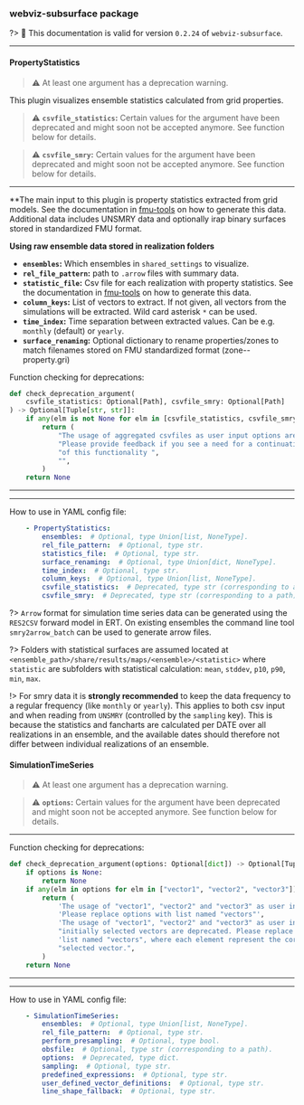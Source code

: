 
### webviz-subsurface package

?> :bookmark: This documentation is valid for version `0.2.24` of `webviz-subsurface`.



---

<div class="plugin-doc">

#### PropertyStatistics

> :warning: At least one argument has a deprecation warning.</summary>


<!-- tabs:start -->


<!-- tab:Description -->

This plugin visualizes ensemble statistics calculated from grid properties.




<!-- tab:Arguments -->














>:warning: **`csvfile_statistics`:** Certain values for the argument have been deprecated and might soon not be accepted anymore. See function below for details.


>:warning: **`csvfile_smry`:** Certain values for the argument have been deprecated and might soon not be accepted anymore. See function below for details.



---


**The main input to this plugin is property statistics extracted from grid models.
See the documentation in [fmu-tools](http://fmu-docs.equinor.com/) on how to generate this data.
Additional data includes UNSMRY data and optionally irap binary surfaces stored in standardized FMU format.


**Using raw ensemble data stored in realization folders**
* **`ensembles`:** Which ensembles in `shared_settings` to visualize.
* **`rel_file_pattern`:** path to `.arrow` files with summary data.
* **`statistic_file`:** Csv file for each realization with property statistics. See the     documentation in [fmu-tools](http://fmu-docs.equinor.com/) on how to generate this data.
* **`column_keys`:** List of vectors to extract. If not given, all vectors     from the simulations will be extracted. Wild card asterisk `*` can be used.
* **`time_index`:** Time separation between extracted values. Can be e.g. `monthly` (default) or     `yearly`.
* **`surface_renaming`:** Optional dictionary to rename properties/zones to match filenames     stored on FMU standardized format (zone--property.gri)



Function checking for deprecations:
```python
def check_deprecation_argument(
    csvfile_statistics: Optional[Path], csvfile_smry: Optional[Path]
) -> Optional[Tuple[str, str]]:
    if any(elm is not None for elm in [csvfile_statistics, csvfile_smry]):
        return (
            "The usage of aggregated csvfiles as user input options are deprecated. "
            "Please provide feedback if you see a need for a continuation "
            "of this functionality ",
            "",
        )
    return None

```
---

---
How to use in YAML config file:
```yaml
    - PropertyStatistics:
        ensembles:  # Optional, type Union[list, NoneType].
        rel_file_pattern:  # Optional, type str.
        statistics_file:  # Optional, type str.
        surface_renaming:  # Optional, type Union[dict, NoneType].
        time_index:  # Optional, type str.
        column_keys:  # Optional, type Union[list, NoneType].
        csvfile_statistics:  # Deprecated, type str (corresponding to a path).
        csvfile_smry:  # Deprecated, type str (corresponding to a path).
```



<!-- tab:Data input -->


?> `Arrow` format for simulation time series data can be generated using the `RES2CSV` forward model in ERT. On existing ensembles the command line tool `smry2arrow_batch` can be used to generate arrow files.

?> Folders with statistical surfaces are assumed located at `<ensemble_path>/share/results/maps/<ensemble>/<statistic>` where `statistic` are subfolders with statistical calculation: `mean`, `stddev`, `p10`, `p90`, `min`, `max`.

!> For smry data it is **strongly recommended** to keep the data frequency to a regular frequency (like `monthly` or `yearly`). This applies to both csv input and when reading from `UNSMRY` (controlled by the `sampling` key). This is because the statistics and fancharts are calculated per DATE over all realizations in an ensemble, and the available dates should therefore not differ between individual realizations of an ensemble.



<!-- tabs:end -->

</div>

<div class="plugin-doc">

#### SimulationTimeSeries

> :warning: At least one argument has a deprecation warning.</summary>


<!-- tabs:start -->


<!-- tab:Arguments -->










>:warning: **`options`:** Certain values for the argument have been deprecated and might soon not be accepted anymore. See function below for details.











---



Function checking for deprecations:
```python
def check_deprecation_argument(options: Optional[dict]) -> Optional[Tuple[str, str]]:
    if options is None:
        return None
    if any(elm in options for elm in ["vector1", "vector2", "vector3"]):
        return (
            'The usage of "vector1", "vector2" and "vector3" as user input options are deprecated. '
            'Please replace options with list named "vectors"',
            'The usage of "vector1", "vector2" and "vector3" as user input in options for '
            "initially selected vectors are deprecated. Please replace user input options with "
            'list named "vectors", where each element represent the corresponding initially '
            "selected vector.",
        )
    return None

```
---

---
How to use in YAML config file:
```yaml
    - SimulationTimeSeries:
        ensembles:  # Optional, type Union[list, NoneType].
        rel_file_pattern:  # Optional, type str.
        perform_presampling:  # Optional, type bool.
        obsfile:  # Optional, type str (corresponding to a path).
        options:  # Deprecated, type dict.
        sampling:  # Optional, type str.
        predefined_expressions:  # Optional, type str.
        user_defined_vector_definitions:  # Optional, type str.
        line_shape_fallback:  # Optional, type str.
```



<!-- tabs:end -->

</div>


